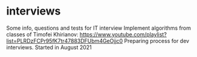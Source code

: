 # interviews
Some info, questions and tests for IT interview
Implement algorithms from classes of Timofei Khirianov: https://www.youtube.com/playlist?list=PLRDzFCPr95fK7tr47883DFUbm4GeOjjc0
Preparing process for dev interviews. Started in August 2021
